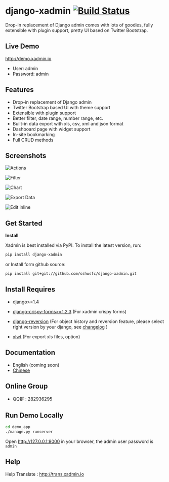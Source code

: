django-xadmin [![Build Status](https://travis-ci.org/sshwsfc/django-xadmin.png?branch=master)](https://travis-ci.org/sshwsfc/django-xadmin)
==============

Drop-in replacement of Django admin comes with lots of goodies, fully extensible with plugin support, pretty UI based on Twitter Bootstrap.

Live Demo
----

http://demo.xadmin.io

* User: admin
* Password: admin

Features
--------

* Drop-in replacement of Django admin
* Twitter Bootstrap based UI with theme support
* Extensible with plugin support
* Better filter, date range, number range, etc.
* Built-in data export with xls, csv, xml and json format
* Dashboard page with widget support
* In-site bookmarking
* Full CRUD methods


Screenshots
-----------

![Actions](https://raw.github.com/sshwsfc/django-xadmin/docs-chinese/docs/images/plugins/action.png)

![Filter](https://raw.github.com/sshwsfc/django-xadmin/docs-chinese/docs/images/plugins/filter.png)

![Chart](https://raw.github.com/sshwsfc/django-xadmin/docs-chinese/docs/images/plugins/chart.png)

![Export Data](https://raw.github.com/sshwsfc/django-xadmin/docs-chinese/docs/images/plugins/export.png)

![Edit inline](https://raw.github.com/sshwsfc/django-xadmin/docs-chinese/docs/images/plugins/editable.png)


Get Started
-----------

**Install**

Xadmin is best installed via PyPI. To install the latest version, run:

```bash
pip install django-xadmin
```

or Install form github source:

```bash
pip install git+git://github.com/sshwsfc/django-xadmin.git
```

Install Requires
----------------

* [django>=1.4](http://djangoproject.com)

* [django-crispy-forms>=1.2.3](http://django-crispy-forms.rtfd.org)
    (For xadmin crispy forms)

* [django-reversion](https://github.com/etianen/django-reversion)
    (For object history and reversion feature, please select right version by your django, 
    see [changelog](https://github.com/etianen/django-reversion/blob/master/CHANGELOG.markdown) )

* [xlwt](http://www.python-excel.org/) (For export xls files, option)

Documentation
--------

* English (coming soon)
* [Chinese](https://xadmin.readthedocs.org/en/latest/index.html)

Online Group
--------------

* QQ群 : 282936295

Run Demo Locally
---------

```bash
cd demo_app
./manage.py runserver
```

Open http://127.0.0.1:8000 in your browser, the admin user password is ``admin``

Help
----

Help Translate : http://trans.xadmin.io
